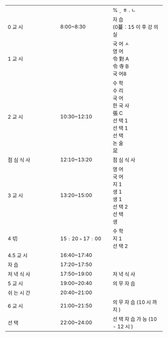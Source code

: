 <table>
<colgroup>
<col style="width: 33%" />
<col style="width: 33%" />
<col style="width: 33%" />
</colgroup>
<tbody>
<tr class="odd">
<td></td>
<td></td>
<td>% ˍ ㅎ . ㄴ</td>
</tr>
<tr class="even">
<td>0 교 시</td>
<td>8:00~8:30</td>
<td>자 습<br />
(0蔓︰15 이 후 강 의 실</td>
</tr>
<tr class="odd">
<td>1 교 시</td>
<td></td>
<td>국 어 ㅅ<br />
영 어<br />
令 對 A<br />
令 寺 B<br />
국 어8</td>
</tr>
<tr class="even">
<td>2 교 시</td>
<td>10:30~12:10</td>
<td>수 학<br />
수 리<br />
국 어<br />
한 국 사<br />
張 C<br />
선 택 1<br />
선 택 1<br />
선 택<br />
논 술<br />
足</td>
</tr>
<tr class="odd">
<td>점 심 식 사</td>
<td>12:10~13:20</td>
<td>점 심 식 사</td>
</tr>
<tr class="even">
<td>3 교 시</td>
<td>13:20~15:00</td>
<td>영 어<br />
국 어<br />
지 1<br />
생 1<br />
생 1<br />
선 택 2<br />
선 택<br />
생</td>
</tr>
<tr class="odd">
<td>4 切</td>
<td>15﹕20﹥17﹕00</td>
<td>수 학<br />
지 1<br />
선 택 2</td>
</tr>
<tr class="even">
<td>4.5 교 시</td>
<td>16:40~17:40</td>
<td></td>
</tr>
<tr class="odd">
<td>자 습</td>
<td>17:20~17:50</td>
<td></td>
</tr>
<tr class="even">
<td>저 녁 식 사</td>
<td>17:50~19:00</td>
<td>저 녁 식 사</td>
</tr>
<tr class="odd">
<td>5 교 시</td>
<td>19:00~20:40</td>
<td>의 무 자 습</td>
</tr>
<tr class="even">
<td>쉬 는 시 간</td>
<td>20:40~21:00</td>
<td></td>
</tr>
<tr class="odd">
<td>6 교 시</td>
<td>21:00~21:50</td>
<td>의 무 자 습 (10 시 까 지 )</td>
</tr>
<tr class="even">
<td>선 택</td>
<td>22:00~24:00</td>
<td>선 택 자 습 가 능 (10 - 12 시 )</td>
</tr>
</tbody>
</table>
